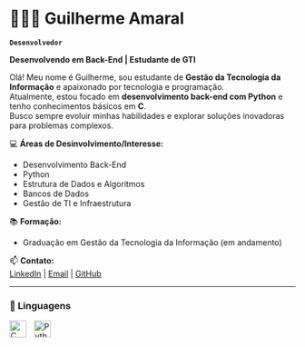 # 👩🏻‍💻 Guilherme Amaral

**`Desenvolvedor`**

**Desenvolvendo em Back-End | Estudante de GTI**  

Olá! Meu nome é Guilherme, sou estudante de **Gestão da Tecnologia da Informação** e apaixonado por tecnologia e programação.  
Atualmente, estou focado em **desenvolvimento back-end com Python** e tenho conhecimentos básicos em **C**.  
Busco sempre evoluir minhas habilidades e explorar soluções inovadoras para problemas complexos.  

💻 **Áreas de Desinvolvimento/Interesse:**  
- Desenvolvimento Back-End  
- Python 
- Estrutura de Dados e Algoritmos  
- Bancos de Dados  
- Gestão de TI e Infraestrutura  

📚 **Formação:**  
- Graduação em Gestão da Tecnologia da Informação (em andamento)  

📫 **Contato:**  
[LinkedIn](https://www.linkedin.com/in/guilherme-amaral-9248b7349) | [Email](mailto:guilhermeamaral1895@gmail.com) | [GitHub](https://github.com/Amxralz)


---

### 🤖 Linguagens

<img 
    align="left" 
    alt="C" 
    title="Git"
    width="30px" 
    style="padding-right: 10px;" 
    src="https://raw.githubusercontent.com/marwin1991/profile-technology-icons/refs/heads/main/icons/c.png" 
/>
<img 
    align="left" 
    alt="Python" 
    title="Python"
    width="30px" 
    style="padding-right: 10px;" 
    src="https://cdn.jsdelivr.net/gh/devicons/devicon@latest/icons/python/python-original.svg" 
/>

<br/>
<br/>
